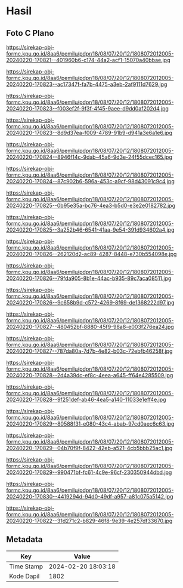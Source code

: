 # Hasil

## Foto C Plano

https://sirekap-obj-formc.kpu.go.id/8aa6/pemilu/pdpr/18/08/07/20/12/1808072012005-20240220-170821--401960b6-c174-44a2-acf1-15070a40bbae.jpg

https://sirekap-obj-formc.kpu.go.id/8aa6/pemilu/pdpr/18/08/07/20/12/1808072012005-20240220-170823--ac17347f-fa7b-4475-a3eb-2af9111d7629.jpg

https://sirekap-obj-formc.kpu.go.id/8aa6/pemilu/pdpr/18/08/07/20/12/1808072012005-20240220-170823--f003ef2f-9f3f-4f45-9aee-d9dd0af202d4.jpg

https://sirekap-obj-formc.kpu.go.id/8aa6/pemilu/pdpr/18/08/07/20/12/1808072012005-20240220-170823--8d9d37ea-f009-4789-91b9-d941a3e6a1e6.jpg

https://sirekap-obj-formc.kpu.go.id/8aa6/pemilu/pdpr/18/08/07/20/12/1808072012005-20240220-170824--8946f14c-9dab-45a6-9d3e-24f55dcec165.jpg

https://sirekap-obj-formc.kpu.go.id/8aa6/pemilu/pdpr/18/08/07/20/12/1808072012005-20240220-170824--87c902b6-596a-453c-a9cf-98d43091c9c4.jpg

https://sirekap-obj-formc.kpu.go.id/8aa6/pemilu/pdpr/18/08/07/20/12/1808072012005-20240220-170825--0b95e35a-bc76-4ea3-b5d0-e3e2e0182782.jpg

https://sirekap-obj-formc.kpu.go.id/8aa6/pemilu/pdpr/18/08/07/20/12/1808072012005-20240220-170825--3a252b46-6541-41aa-9e54-391d934602a4.jpg

https://sirekap-obj-formc.kpu.go.id/8aa6/pemilu/pdpr/18/08/07/20/12/1808072012005-20240220-170826--262120d2-ac89-4287-8448-e730b554098e.jpg

https://sirekap-obj-formc.kpu.go.id/8aa6/pemilu/pdpr/18/08/07/20/12/1808072012005-20240220-170826--79fda905-8b1e-44ac-b935-89c7aca08511.jpg

https://sirekap-obj-formc.kpu.go.id/8aa6/pemilu/pdpr/18/08/07/20/12/1808072012005-20240220-170826--9c658b9d-c572-4269-8f69-de1368222d97.jpg

https://sirekap-obj-formc.kpu.go.id/8aa6/pemilu/pdpr/18/08/07/20/12/1808072012005-20240220-170827--480452bf-8880-45f9-98a8-e003f276ea24.jpg

https://sirekap-obj-formc.kpu.go.id/8aa6/pemilu/pdpr/18/08/07/20/12/1808072012005-20240220-170827--787da80a-7d7b-4e82-b03c-72ebfb46258f.jpg

https://sirekap-obj-formc.kpu.go.id/8aa6/pemilu/pdpr/18/08/07/20/12/1808072012005-20240220-170828--2d4a39dc-ef8c-4eea-a645-ff64e4285509.jpg

https://sirekap-obj-formc.kpu.go.id/8aa6/pemilu/pdpr/18/08/07/20/12/1808072012005-20240220-170828--9f251def-ab46-4ea5-a140-11033e1eff4e.jpg

https://sirekap-obj-formc.kpu.go.id/8aa6/pemilu/pdpr/18/08/07/20/12/1808072012005-20240220-170829--80588f31-e080-43c4-abab-97cd0aec6c63.jpg

https://sirekap-obj-formc.kpu.go.id/8aa6/pemilu/pdpr/18/08/07/20/12/1808072012005-20240220-170829--04b70f9f-8422-42eb-a521-4cb5bbb25ac1.jpg

https://sirekap-obj-formc.kpu.go.id/8aa6/pemilu/pdpr/18/08/07/20/12/1808072012005-20240220-170829--990471bf-fc61-4c9e-96cf-230350944dbd.jpg

https://sirekap-obj-formc.kpu.go.id/8aa6/pemilu/pdpr/18/08/07/20/12/1808072012005-20240220-170830--4419294d-94d0-49df-a957-a81c075a5142.jpg

https://sirekap-obj-formc.kpu.go.id/8aa6/pemilu/pdpr/18/08/07/20/12/1808072012005-20240220-170822--31d271c2-b829-46f8-9e39-4e257df33670.jpg


## Metadata

| Key        | Value               |
| ---------- | ------------------- |
| Time Stamp | 2024-02-20 18:03:18 |
| Kode Dapil | 1802                |



